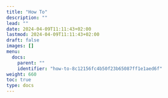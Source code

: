```yaml
---
title: "How To"
description: ""
lead: ""
date: 2024-04-09T11:11:43+02:00
lastmod: 2024-04-09T11:11:43+02:00
draft: false
images: []
menu:
  docs:
    parent: ""
    identifier: "how-to-8c12156fc4b50f23b65087ff1e1aed6f"
weight: 660
toc: true
type: docs
---
```

